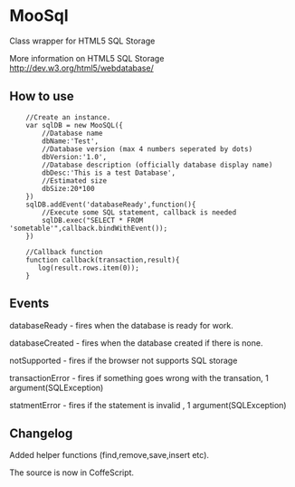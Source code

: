 MooSql
===========

Class wrapper for HTML5 SQL Storage

More information on HTML5 SQL Storage http://dev.w3.org/html5/webdatabase/

How to use
----------

        //Create an instance.
        var sqlDB = new MooSQL({
            //Database name
            dbName:'Test',
            //Database version (max 4 numbers seperated by dots)
            dbVersion:'1.0',
            //Database description (officially database display name)
            dbDesc:'This is a test Database',
            //Estimated size
            dbSize:20*100
        })
        sqlDB.addEvent('databaseReady',function(){
            //Execute some SQL statement, callback is needed
            sqlDB.exec("SELECT * FROM 'sometable'",callback.bindWithEvent());
        })
       
        //Callback function
        function callback(transaction,result){
           log(result.rows.item(0));
        }

Events
----------

databaseReady - fires when the database is ready for work.

databaseCreated - fires when the database created if there is none.

notSupported - fires if the browser not supports SQL storage

transactionError - fires if something goes wrong with the transation, 1 argument(SQLException)

statmentError - fires if the statement is invalid , 1 argument(SQLException)

Changelog
----------
Added helper functions (find,remove,save,insert etc).

The source is now in CoffeScript.
